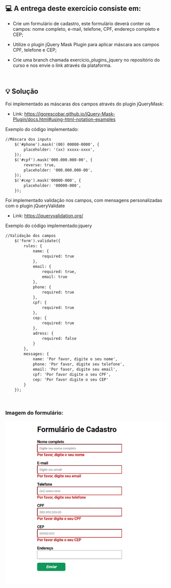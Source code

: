 ## 💻 A entrega deste exercício consiste em:
- Crie um formulário de cadastro, este formulário deverá conter os campos: nome completo, e-mail, telefone, CPF, endereço completo e CEP;

- Utilize o plugin jQuery Mask Plugin para aplicar máscara aos campos CPF, telefone e CEP;

- Crie uma branch chamada exercicio_plugins_jquery no repositório do curso e nos envie o link através da plataforma.

<br>

## 💡 Solução
Foi implementado as máscaras dos campos através do plugin jQueryMask:
- Link: https://igorescobar.github.io/jQuery-Mask-Plugin/docs.html#using-html-notation-examples

Exemplo do código implementado:
```
//Máscara dos inputs
    $('#phone').mask('(00) 00000-0000', {
        placeholder: '(xx) xxxxx-xxxx',
    });
    $('#cpf').mask('000.000.000-00', {
        reverse: true,
        placeholder: '000.000.000-00',
    });
    $('#cep').mask('00000-000', {
        placeholder: '00000-000',
    });
```

Foi implementado validação nos campos, com mensagens personalizadas com o plugin jQueryValidate
- Link: https://jqueryvalidation.org/

Exemplo do código implementado:jquery
```
//Validação dos campos
    $('form').validate({
        rules: {
            name: {
                required: true
            },
            email: {
                required: true,
                email: true
            },
            phone: {
                required: true
            },
            cpf: {
                required: true
            },
            cep: {
                required: true
            },
            adress: {
                required: false
            }
        },
        messages: {
            name: 'Por favor, digite o seu nome',
            phone: 'Por favor, digite seu telefone',
            email: 'Por favor, digite seu email',
            cpf: 'Por favor digite o seu CPF',
            cep: 'Por favor digite o seu CEP'
        }
    });
```

<br>

### Imagem do formulário:

<img src="./assets/images/screenshot-01.jpg" alt="imagem do formulario">
